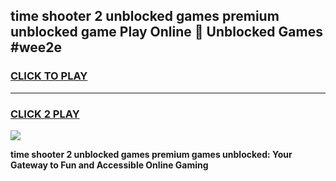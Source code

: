 
## time shooter 2 unblocked games premium unblocked game Play Online 👋 Unblocked Games #wee2e
<h3>
<a href="https://premium.freeplayer.one?title=time_shooter_2_unblocked_games_premium&ref=21F">CLICK TO PLAY</a></h3>
<hr>

<h3>
<a href="https://premium.freeplayer.one?title=time_shooter_2_unblocked_games_premium&ref=21F">CLICK 2 PLAY</a>
  
</h3>

<a href="https://premium.freeplayer.one?title=time_shooter_2_unblocked_games_premium&ref=21F/"><img src="https://clearcache.store/games.png"></a>


**time shooter 2 unblocked games premium games unblocked: Your Gateway to Fun and Accessible Online Gaming**
